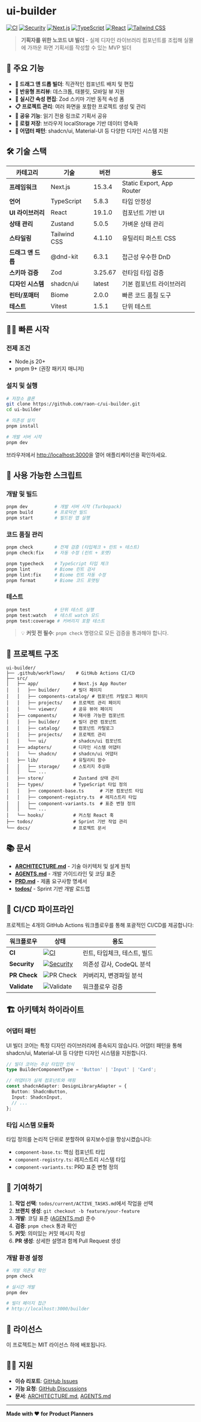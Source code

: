 # ui-builder

[![CI](https://github.com/raon-c/ui-builder/actions/workflows/ci.yml/badge.svg)](https://github.com/raon-c/ui-builder/actions/workflows/ci.yml)
[![Security](https://github.com/raon-c/ui-builder/actions/workflows/security.yml/badge.svg)](https://github.com/raon-c/ui-builder/actions/workflows/security.yml)
[![Next.js](https://img.shields.io/badge/Next.js-15.3.4-black?logo=next.js&logoColor=white)](https://nextjs.org/)
[![TypeScript](https://img.shields.io/badge/TypeScript-5.8.3-blue?logo=typescript&logoColor=white)](https://www.typescriptlang.org/)
[![React](https://img.shields.io/badge/React-19.1.0-blue?logo=react&logoColor=white)](https://reactjs.org/)
[![Tailwind CSS](https://img.shields.io/badge/Tailwind%20CSS-4.1.10-06B6D4?logo=tailwindcss&logoColor=white)](https://tailwindcss.com/)

> **기획자를 위한 노코드 UI 빌더** - 실제 디자인 라이브러리 컴포넌트를 조립해 실물에 가까운 화면 기획서를 작성할 수 있는 MVP 빌더

## 🚀 주요 기능

- **🎨 드래그 앤 드롭 빌더**: 직관적인 컴포넌트 배치 및 편집
- **📱 반응형 프리뷰**: 데스크톱, 태블릿, 모바일 뷰 지원
- **🔧 실시간 속성 편집**: Zod 스키마 기반 동적 속성 폼
- **📋 프로젝트 관리**: 여러 화면을 포함한 프로젝트 생성 및 관리
- **🔗 공유 기능**: 읽기 전용 링크로 기획서 공유
- **💾 로컬 저장**: 브라우저 localStorage 기반 데이터 영속화
- **🎯 어댑터 패턴**: shadcn/ui, Material-UI 등 다양한 디자인 시스템 지원

## 🛠️ 기술 스택

| 카테고리 | 기술 | 버전 | 용도 |
|---------|------|------|------|
| **프레임워크** | Next.js | 15.3.4 | Static Export, App Router |
| **언어** | TypeScript | 5.8.3 | 타입 안정성 |
| **UI 라이브러리** | React | 19.1.0 | 컴포넌트 기반 UI |
| **상태 관리** | Zustand | 5.0.5 | 가벼운 상태 관리 |
| **스타일링** | Tailwind CSS | 4.1.10 | 유틸리티 퍼스트 CSS |
| **드래그 앤 드롭** | @dnd-kit | 6.3.1 | 접근성 우수한 DnD |
| **스키마 검증** | Zod | 3.25.67 | 런타임 타입 검증 |
| **디자인 시스템** | shadcn/ui | latest | 기본 컴포넌트 라이브러리 |
| **린터/포매터** | Biome | 2.0.0 | 빠른 코드 품질 도구 |
| **테스트** | Vitest | 1.5.1 | 단위 테스트 |

## 🏃‍♂️ 빠른 시작

### 전제 조건

- Node.js 20+ 
- pnpm 9+ (권장 패키지 매니저)

### 설치 및 실행

```bash
# 저장소 클론
git clone https://github.com/raon-c/ui-builder.git
cd ui-builder

# 의존성 설치
pnpm install

# 개발 서버 시작
pnpm dev
```

브라우저에서 [http://localhost:3000](http://localhost:3000)을 열어 애플리케이션을 확인하세요.

## 📜 사용 가능한 스크립트

### 개발 및 빌드

```bash
pnpm dev          # 개발 서버 시작 (Turbopack)
pnpm build        # 프로덕션 빌드
pnpm start        # 빌드된 앱 실행
```

### 코드 품질 관리

```bash
pnpm check        # 전체 검증 (타입체크 + 린트 + 테스트)
pnpm check:fix    # 자동 수정 (린트 + 포맷)

pnpm typecheck    # TypeScript 타입 체크
pnpm lint         # Biome 린트 검사
pnpm lint:fix     # Biome 린트 자동 수정
pnpm format       # Biome 코드 포맷팅
```

### 테스트

```bash
pnpm test         # 단위 테스트 실행
pnpm test:watch   # 테스트 watch 모드
pnpm test:coverage # 커버리지 포함 테스트
```

> 💡 **커밋 전 필수**: `pnpm check` 명령으로 모든 검증을 통과해야 합니다.

## 📁 프로젝트 구조

```
ui-builder/
├── .github/workflows/    # GitHub Actions CI/CD
├── src/
│   ├── app/             # Next.js App Router
│   │   ├── builder/     # 빌더 페이지
│   │   ├── components-catalog/ # 컴포넌트 카탈로그 페이지
│   │   ├── projects/    # 프로젝트 관리 페이지
│   │   └── viewer/      # 공유 뷰어 페이지
│   ├── components/      # 재사용 가능한 컴포넌트
│   │   ├── builder/     # 빌더 관련 컴포넌트
│   │   ├── catalog/     # 컴포넌트 카탈로그
│   │   ├── projects/    # 프로젝트 관리
│   │   └── ui/          # shadcn/ui 컴포넌트
│   ├── adapters/        # 디자인 시스템 어댑터
│   │   └── shadcn/      # shadcn/ui 어댑터
│   ├── lib/             # 유틸리티 함수
│   │   ├── storage/     # 스토리지 추상화
│   │   └── ...
│   ├── store/           # Zustand 상태 관리
│   ├── types/           # TypeScript 타입 정의
│   │   ├── component-base.ts      # 기본 컴포넌트 타입
│   │   ├── component-registry.ts  # 레지스트리 타입
│   │   ├── component-variants.ts  # 표준 변형 정의
│   │   └── ...
│   └── hooks/           # 커스텀 React 훅
├── todos/               # Sprint 기반 작업 관리
└── docs/                # 프로젝트 문서
```

## 📚 문서

- **[ARCHITECTURE.md](./ARCHITECTURE.md)** - 기술 아키텍처 및 설계 원칙
- **[AGENTS.md](./AGENTS.md)** - 개발 가이드라인 및 코딩 표준
- **[PRD.md](./PRD.md)** - 제품 요구사항 명세서
- **[todos/](./todos/)** - Sprint 기반 개발 로드맵

## 🔄 CI/CD 파이프라인

프로젝트는 4개의 GitHub Actions 워크플로우를 통해 포괄적인 CI/CD를 제공합니다:

| 워크플로우 | 상태 | 용도 |
|-----------|------|------|
| **CI** | [![CI](https://github.com/raon-c/ui-builder/actions/workflows/ci.yml/badge.svg)](https://github.com/raon-c/ui-builder/actions/workflows/ci.yml) | 린트, 타입체크, 테스트, 빌드 |
| **Security** | [![Security](https://github.com/raon-c/ui-builder/actions/workflows/security.yml/badge.svg)](https://github.com/raon-c/ui-builder/actions/workflows/security.yml) | 의존성 감사, CodeQL 분석 |
| **PR Check** | ![PR Check](https://img.shields.io/badge/PR%20Check-Active-green) | 커버리지, 변경파일 분석 |
| **Validate** | ![Validate](https://img.shields.io/badge/Validate-Active-green) | 워크플로우 검증 |

## 🏗️ 아키텍처 하이라이트

### 어댑터 패턴

UI 빌더 코어는 특정 디자인 라이브러리에 종속되지 않습니다. 어댑터 패턴을 통해 shadcn/ui, Material-UI 등 다양한 디자인 시스템을 지원합니다.

```typescript
// 빌더 코어는 추상 타입만 인식
type BuilderComponentType = 'Button' | 'Input' | 'Card';

// 어댑터가 실제 컴포넌트와 매핑
const shadcnAdapter: DesignLibraryAdapter = {
  Button: ShadcnButton,
  Input: ShadcnInput,
  // ...
};
```

### 타입 시스템 모듈화

타입 정의를 논리적 단위로 분할하여 유지보수성을 향상시켰습니다:

- `component-base.ts`: 핵심 컴포넌트 타입
- `component-registry.ts`: 레지스트리 시스템 타입
- `component-variants.ts`: PRD 표준 변형 정의

## 🤝 기여하기

1. **작업 선택**: `todos/current/ACTIVE_TASKS.md`에서 작업을 선택
2. **브랜치 생성**: `git checkout -b feature/your-feature`
3. **개발**: 코딩 표준 ([AGENTS.md](./AGENTS.md)) 준수
4. **검증**: `pnpm check` 통과 확인
5. **커밋**: 의미있는 커밋 메시지 작성
6. **PR 생성**: 상세한 설명과 함께 Pull Request 생성

### 개발 환경 설정

```bash
# 개발 의존성 확인
pnpm check

# 실시간 개발
pnpm dev

# 빌더 페이지 접근
# http://localhost:3000/builder
```

## 📄 라이선스

이 프로젝트는 MIT 라이선스 하에 배포됩니다.

## 🙋‍♂️ 지원

- **이슈 리포트**: [GitHub Issues](https://github.com/raon-c/ui-builder/issues)
- **기능 요청**: [GitHub Discussions](https://github.com/raon-c/ui-builder/discussions)
- **문서**: [ARCHITECTURE.md](./ARCHITECTURE.md), [AGENTS.md](./AGENTS.md)

---

**Made with ❤️ for Product Planners**
